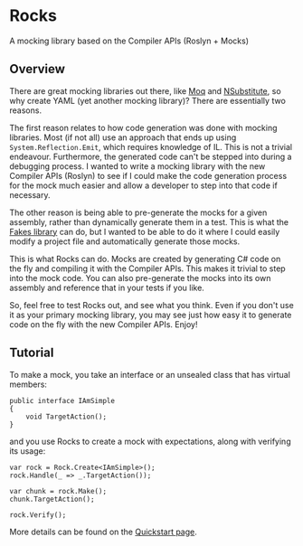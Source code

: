 # Rocks
A mocking library based on the Compiler APIs (Roslyn + Mocks)

## Overview
There are great mocking libraries out there, like [Moq](https://github.com/Moq/moq4) and [NSubstitute](http://nsubstitute.github.io/), so why create YAML (yet another mocking library)? There are essentially two reasons.

The first reason relates to how code generation was done with mocking libraries. Most (if not all) use an approach that ends up using `System.Reflection.Emit`, which requires knowledge of IL. This is not a trivial endeavour. Furthermore, the generated code can't be stepped into during a debugging process. I wanted to write a mocking library with the new Compiler APIs (Roslyn) to see if I could make the code generation process for the mock much easier and allow a developer to step into that code if necessary.

The other reason is being able to pre-generate the mocks for a given assembly, rather than dynamically generate them in a test. This is what the [Fakes library](https://msdn.microsoft.com/en-us/library/hh549175.aspx) can do, but I wanted to be able to do it where I could easily modify a project file and automatically generate those mocks.

This is what Rocks can do. Mocks are created by generating C# code on the fly and compiling it with the Compiler APIs. This makes it trivial to step into the mock code. You can also pre-generate the mocks into its own assembly and reference that in your tests if you like.

So, feel free to test Rocks out, and see what you think. Even if you don't use it as your primary mocking library, you may see just how easy it to generate code on the fly with the new Compiler APIs. Enjoy!

## Tutorial
To make a mock, you take an interface or an unsealed class that has virtual members:
```
public interface IAmSimple
{
	void TargetAction();
}
```
and you use Rocks to create a mock with expectations, along with verifying its usage:
```
var rock = Rock.Create<IAmSimple>();
rock.Handle(_ => _.TargetAction());

var chunk = rock.Make();
chunk.TargetAction();

rock.Verify();
```
More details can be found on the [Quickstart page](https://github.com/JasonBock/Rocks/wiki/Quickstart).